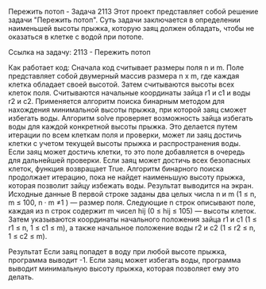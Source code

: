 Пережить потоп - Задача 2113
Этот проект представляет собой решение задачи "Пережить потоп". Суть задачи заключается в определении наименьшей высоты прыжка, которую заяц должен обладать, чтобы не оказаться в клетке с водой при потопе.

Ссылка на задачу: 2113 - Пережить потоп

Как работает код:
Сначала код считывает размеры поля n и m. Поле представляет собой двумерный массив размера n x m, где каждая клетка 
обладает своей высотой.
Затем считываются высоты всех клеток поля.
Считываются начальные координаты зайца r1 и c1 и воды r2 и c2.
Применяется алгоритм поиска бинарным методом для нахождения минимальной высоты прыжка, при которой заяц сможет избегать воды.
Алгоритм solve проверяет возможность зайца избегать воды для каждой конкретной высоты прыжка. Это делается путем итерации 
по всем клеткам поля и проверки, может ли заяц достичь клетки с учетом текущей высоты прыжка и распространения воды. 
Если заяц может достичь клетки, то это поле добавляется в очередь для дальнейшей проверки. Если заяц может достичь всех 
безопасных клеток, функция возвращает True.
Алгоритм бинарного поиска продолжает итерацию, пока не найдет наименьшую высоту прыжка, которая позволит зайцу избежать воды.
Результат выводится на экран.
Исходные данные
В первой строке заданы два целых числа n и m (1 ≤ n, m ≤ 100, n · m ≠1 ) — размер поля. Следующие n строк описывают поле, 
каждая из n строк содержит m чисел hij (0 ≤ hij ≤ 105) — высоты клеток. Затем указываются координаты начального положения 
зайца r1 и c1 (1 ≤ r1 ≤ n, 1 ≤ c1 ≤ m), а также начальное положение воды r2 и c2 (1 ≤ r2 ≤ n, 1 ≤ c2 ≤ m).

Результат
Если заяц попадет в воду при любой высоте прыжка, программа выводит -1. Если заяц может избегать воды, программа выводит 
минимальную высоту прыжка, которая позволяет ему это делать.